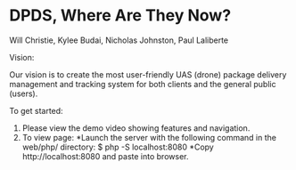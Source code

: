 # DPDS, Where Are They Now?

Will Christie, Kylee Budai, Nicholas Johnston, Paul Laliberte

Vision: 

Our vision is to create the most user-friendly UAS (drone) package delivery management and tracking system for both clients and the general public (users).

To get started:

1. Please view the demo video showing features and navigation.
2. To view page:
  *Launch the server with the following command in the web/php/ directory: $ php -S localhost:8080
  *Copy http://localhost:8080 and paste into browser.
